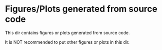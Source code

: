 # Figures/Plots generated from source code

This dir contains figures or plots generated from source code.

It is NOT recommended to put other figures or plots in this dir.
